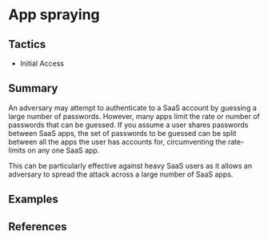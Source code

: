 # App spraying

## Tactics
* Initial Access

## Summary

An adversary may attempt to authenticate to a SaaS account by guessing a large number of passwords. However, many apps limit the rate or number of passwords that can be guessed. If you assume a user shares passwords between SaaS apps, the set of passwords to be guessed can be split between all the apps the user has accounts for, circumventing the rate-limits on any one SaaS app.

This can be particularly effective against heavy SaaS users as it allows an adversary to spread the attack across a large number of SaaS apps.

## Examples

## References